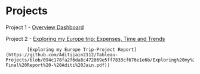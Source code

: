 # Projects
Project 1 - [Overview Dashboard](https://public.tableau.com/app/profile/aditi.jain1423/viz/OverviewDashboard_17259952716290/Dashboard1?publish=yes)



Project 2 - [Exploring my Europe trip: Expenses, Time and Trends](https://public.tableau.com/app/profile/aditi.jain1423/viz/Travelpreferences/Dashboard1?publish=yes)


            [Exploring my Europe Trip-Project Report](https://github.com/Aditijain2112/Tableau-Projects/blob/094c178fa2f6da8c472869e5ff7833cf676e1e6b/Exploring%20my%20Europe%20Trip-Final%20Report%20-%20Aditi%20Jain.pdf))

